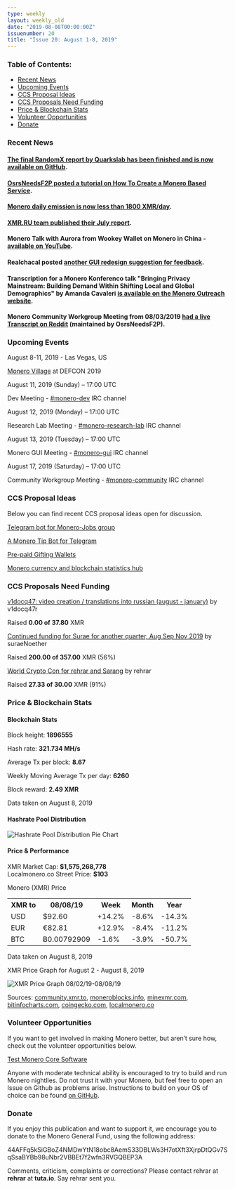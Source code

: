 ```yaml
---
type: weekly
layout: weekly_old
date: "2019-08-08T00:00:00Z"
issuenumber: 20
title: "Issue 20: August 1-8, 2019"
---
```


<h3>Table of Contents:</h3>
<ul class="contents">
    <li><a href="#news">Recent News</a></li>
    <li><a href="#events">Upcoming Events</a></li>
    <li><a href="#ideas">CCS Proposal Ideas</a></li>
    <li><a href="#proposals">CCS Proposals Need Funding</a></li>
    <li><a href="#stats">Price & Blockchain Stats</a></li>
    <li><a href="#volunteer">Volunteer Opportunities</a></li>
    <li><a href="#donate">Donate</a></li>
</ul>

<h3 id="news">Recent News</h3>

<div class="newsbyte">
    <h4><a href="https://github.com/hyc/RandomxAudits" target="_blank">The final RandomX report by Quarkslab has been finished and is now available on GitHub</a>.</h4>
</div>

<div class="newsbyte">
    <h4><a href="https://www.reddit.com/r/Monero/comments/cmswiv/tutorial_how_to_create_a_monero_based_service/" target="_blank">OsrsNeedsF2P posted a tutorial on How To Create a Monero Based Service</a>.
    </h4>
</div>

<div class="newsbyte">
    <h4><a href="https://www.reddit.com/r/Monero/comments/cm8t4h/monero_daily_emission_is_now_less_than_1800_xmrday/" target="_blank">Monero daily emission is now less than 1800 XMR/day</a>.</h4>
</div>

<div class="newsbyte">
    <h4><a href="https://www.reddit.com/r/Monero/comments/cl2uy7/xmrrureport_july/" target="_blank">XMR.RU team published their July report</a>.
    </h4>
</div>

<div class="newsbyte">
    <h4>Monero Talk with Aurora from Wookey Wallet on Monero in China - <a href="https://www.youtube.com/watch?v=snRmbhivgm4" target="_blank">available on YouTube</a>.</h4>
</div>

<div class="newsbyte">
    <h4>Realchacal posted <a href="https://www.reddit.com/r/Monero/comments/cmahpw/what_do_you_think_of_my_gui_redesign_proposal/" target="_blank">another GUI redesign suggestion for feedback</a>.</h4>
</div>

<div class="newsbyte">
    <h4>Transcription for a Monero Konferenco talk "Bringing Privacy Mainstream: Building Demand Within Shifting Local and Global Demographics" by Amanda Cavaleri <a href="https://www.monerooutreach.org/monero-konferenco/amanda-cavaleri.php8" target="_blank">is available on the Monero Outreach website</a>.</h4>
</div>

<div class="newsbyte">
    <h4>Monero Community Workgroup Meeting from 08/03/2019 <a href="https://www.reddit.com/r/Monero/comments/clkwsv/monero_community_workgroup_meeting_20190803_live/" target="_blank">had a live Transcript on Reddit</a> (maintained by OsrsNeedsF2P).</h4>
</div>

<h3 id="events">Upcoming Events</h3>

<div class="event">
    <p class="date" markdown="1">August 8-11, 2019 - Las Vegas, US</p>
    <p markdown="1"><a href="http://monerovillage.com/" target="_blank">Monero Village</a> at DEFCON 2019</p>
</div>

<div class="event">
    <p class="date" markdown="1">August 11, 2019 (Sunday) – 17:00 UTC</p>
    <p markdown="1">Dev Meeting - <a href="irc://chat.freenode.net/#monero-dev" target="_blank">#monero-dev</a> IRC channel</p>
</div>

<div class="event">
    <p class="date" markdown="1">August 12, 2019 (Monday) – 17:00 UTC</p>
    <p markdown="1">Research Lab Meeting - <a href="irc://chat.freenode.net/#monero-research-lab" target="_blank">#monero-research-lab</a> IRC channel</p>
</div>

<div class="event">
    <p class="date" markdown="1">August 13, 2019 (Tuesday) – 17:00 UTC</p>
    <p markdown="1">Monero GUI Meeting - <a href="irc://chat.freenode.net/#monero-gui" target="_blank">#monero-gui</a> IRC channel</p>
</div>

<div class="event">
    <p class="date" markdown="1">August 17, 2019 (Saturday) – 17:00 UTC</p>
    <p markdown="1">Community Workgroup Meeting - <a href="irc://chat.freenode.net/#monero-community" target="_blank">#monero-community</a> IRC channel</p>
</div>



<h3 id="ideas">CCS Proposal Ideas</h3>

<p>Below you can find recent CCS proposal ideas open for discussion.</p>

<div class="proposal">
<p><a href="https://repo.getmonero.org/monero-project/ccs-proposals/merge_requests/91" target="_blank">Telegram bot for Monero-Jobs group</a></p>
</div>

<div class="proposal">
<p><a href="https://repo.getmonero.org/monero-project/ccs-proposals/merge_requests/86" target="_blank">A Monero Tip Bot for Telegram</a></p>
</div>

<div class="proposal">
<p><a href="https://repo.getmonero.org/monero-project/ccs-proposals/merge_requests/78" target="_blank">Pre-paid Gifting Wallets</a></p>
</div>

<div class="proposal">
<p><a href="https://repo.getmonero.org/monero-project/ccs-proposals/merge_requests/58" target="_blank">Monero currency and blockchain statistics hub</a></p>
</div>

<h3 id="proposals">CCS Proposals Need Funding</h3>

<div class="proposal">
    <p><a href="https://ccs.getmonero.org/proposals/v1docq47-video-creation-translations-into-russian-(august-january).html" target="_blank">v1docq47: video creation / translations into russian (august - january)</a> by v1docq47r</p>
    <p>Raised <b>0.00 of 37.80</b> XMR</p>
</div>

<div class="proposal">
    <p><a href="https://ccs.getmonero.org/proposals/surae-mrl-research-q3-2019.html" target="_blank">Continued funding for Surae for another quarter, Aug Sep Nov 2019</a> by suraeNoether</p>
    <p>Raised <b>200.00 of 357.00</b> XMR (56%)</p>
</div>

<div class="proposal">
    <p><a href="https://ccs.getmonero.org/proposals/rehrar-sarang-2019-wcc.html" target="_blank">World Crypto Con for rehrar and Sarang</a> by rehrar</p>
    <p>Raised <b>27.33 of 30.00</b> XMR (91%)</p>
</div>

<h3 id="stats">Price & Blockchain Stats</h3>

<h4 class="stat">Blockchain Stats</h4>

<div class="bcstats">
    <p>Block height: <b>1896555</b></p>
    <p>Hash rate: <b>321.734 MH/s</b></p>
    <p>Average Tx per block: <b>8.67</b></p>
    <p>Weekly Moving Average Tx per day: <b>6260</b></p>
    <p>Block reward: <b>2.49 XMR</b></p>
</div>
<p class="note">Data taken on August 8, 2019</p>

<h4 class="stat">Hashrate Pool Distribution</h4>
<p><img src="/img/hashrate-pool-distribution-0808.png" alt="Hashrate Pool Distribution Pie Chart"/></p>

<h4 class="stat">Price & Performance</h4>

<div class="price-intro">XMR Market Cap:  <b> $1,575,268,778</b><br>Localmonero.co Street Price: <b>$103</b></div>

<p class="table-title">Monero (XMR) Price</p>
<table class="price-table">
  <tr class="row1">
    <th>XMR to</th>
    <th>08/08/19</th>
    <th>Week</th>
    <th>Month</th>
    <th>Year</th>
  </tr>
  <tr>
    <td data-th="XMR to">USD</td>
    <td data-th="08/08/19">$92.60</td>
    <td data-th="Week" class="green">+14.2%</td>
    <td data-th="Month" class="red">-8.6%</td>
    <td data-th="Year" class="red">-14.3%</td>
  </tr>
  <tr class="row3">
    <td data-th="XMR to">EUR</td>
    <td data-th="08/08/19">€82.81</td>
    <td data-th="Week" class="green">+12.9%</td>
    <td data-th="Month" class="red">-8.4%</td>
    <td data-th="Year" class="red">-11.2%</td>
  </tr>
  <tr>
    <td data-th="XMR to">BTC</td>
    <td data-th="08/08/19">Ƀ0.00792909</td>
    <td data-th="Week" class="red">-1.6%</td>
    <td data-th="Month" class="red">-3.9%</td>
    <td data-th="Year" class="red">-50.7%</td>
  </tr>
</table>
<p class="note">Data taken on August 8, 2019</p>

<p class="table-title">XMR Price Graph for August 2 - August 8, 2019</p>

![XMR Price Graph 08/02/19-08/08/19](/img/weekly-chart-0808.png "XMR Price Graph 08/02/19-08/08/19") 

Sources: <a href="https://community.xmr.to/explorer/mainnet/" target="_blank">community.xmr.to</a>, <a href="https://moneroblocks.info/stats/transaction-stats" target="_blank">moneroblocks.info</a>, <a href="https://minexmr.com/pools.html" target="_blank">minexmr.com</a>, <a href="https://bitinfocharts.com/monero/" target="_blank">bitinfocharts.com</a>, <a href="https://www.coingecko.com/" target="_blank">coingecko.com</a>, <a href="https://localmonero.co/" target="_blank">localmonero.co</a>

<h3 id="volunteer">Volunteer Opportunities</h3>

<p>If you want to get involved in making Monero better, but aren’t sure how, check out the volunteer opportunities below.</p>

<div class="newsbyte">
    <p class="date"><a href="https://github.com/monero-project/monero" target="_blank">Test Monero Core Software</a></p>
    <p>Anyone with moderate technical ability is encouraged to try to build and run Monero nightlies. Do not trust it with your Monero, but feel free to open an Issue on Github as problems arise. Instructions to build on your OS of choice can be found <a href="https://github.com/monero-project/monero#compiling-monero-from-source" target="_blank">on GitHub</a>. </p>
</div>

<h3 id="donate">Donate</h3>

<p markdown="1">If you enjoy this publication and want to support it, we encourage you to donate to the Monero General Fund, using the following address:</p>

<p class="address" markdown="1">44AFFq5kSiGBoZ4NMDwYtN18obc8AemS33DBLWs3H7otXft3XjrpDtQGv7SqSsaBYBb98uNbr2VBBEt7f2wfn3RVGQBEP3A</p>

<!--p><a href="monero:44AFFq5kSiGBoZ4NMDwYtN18obc8AemS33DBLWs3H7otXft3XjrpDtQGv7SqSsaBYBb98uNbr2VBBEt7f2wfn3RVGQBEP3A" class="qr"><img src="/img/donate-monero.png"></a></p-->

Comments, criticism, complaints or corrections? Please contact rehrar at **rehrar** at **tuta.io**. Say rehrar sent you.